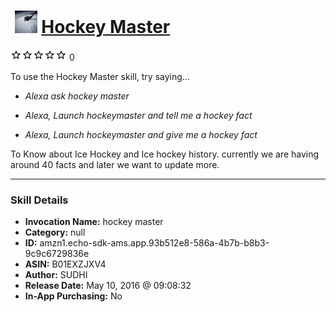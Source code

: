 # &nbsp;<img src="skill_icon" alt="Hockey Master icon" width="36"> [Hockey Master](http://alexa.amazon.com/#skills/amzn1.echo-sdk-ams.app.93b512e8-586a-4b7b-b8b3-9c9c6729836e)
![0 stars](../../images/ic_star_border_black_18dp_1x.png)![0 stars](../../images/ic_star_border_black_18dp_1x.png)![0 stars](../../images/ic_star_border_black_18dp_1x.png)![0 stars](../../images/ic_star_border_black_18dp_1x.png)![0 stars](../../images/ic_star_border_black_18dp_1x.png) 0

To use the Hockey Master skill, try saying...

* *Alexa ask hockey master*

* *Alexa, Launch hockeymaster and tell me a hockey fact*

* *Alexa, Launch hockeymaster and give me a  hockey fact*

To Know about Ice Hockey and Ice hockey history.  currently we are having around 40 facts and later we want to update more.

***

### Skill Details

* **Invocation Name:** hockey master
* **Category:** null
* **ID:** amzn1.echo-sdk-ams.app.93b512e8-586a-4b7b-b8b3-9c9c6729836e
* **ASIN:** B01EXZJXV4
* **Author:** SUDHI
* **Release Date:** May 10, 2016 @ 09:08:32
* **In-App Purchasing:** No
